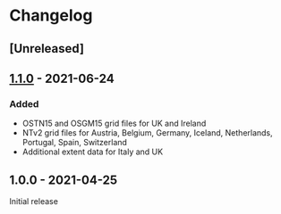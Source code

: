 # Changelog

## [Unreleased]

## [1.1.0] - 2021-06-24
### Added
- OSTN15 and OSGM15 grid files for UK and Ireland
- NTv2 grid files for Austria, Belgium, Germany, Iceland, Netherlands, Portugal, Spain, Switzerland
- Additional extent data for Italy and UK

## 1.0.0 - 2021-04-25
Initial release


[1.1.0]: https://github.com/dvdoug/PHPCoordAsia/compare/1.0.0...1.1.0

